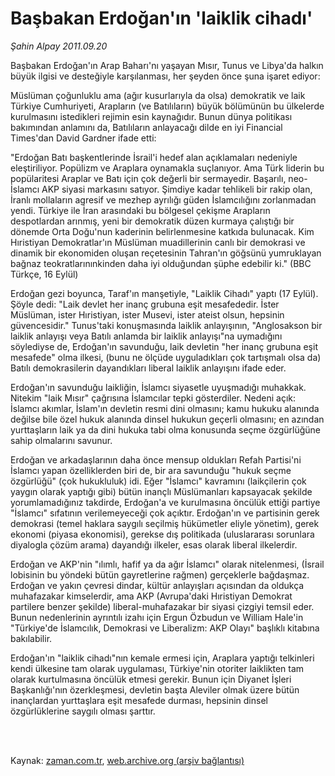 # Başbakan Erdoğan'ın 'laiklik cihadı'

*Şahin Alpay 2011.09.20*

<td class="columnist-detail">
<p>Başbakan Erdoğan'ın Arap Baharı'nı yaşayan Mısır, Tunus ve Libya'da halkın büyük ilgisi ve desteğiyle karşılanması, her şeyden önce şuna işaret ediyor:</p>
<p>
<div id="haberMetinDiv">
<p> Müslüman çoğunluklu ama (ağır kusurlarıyla da olsa) demokratik ve laik Türkiye Cumhuriyeti, Arapların (ve Batılıların) büyük bölümünün bu ülkelerde kurulmasını istedikleri rejimin esin kaynağıdır. Bunun dünya politikası bakımından anlamını da, Batılıların anlayacağı dilde en iyi Financial Times'dan David Gardner ifade etti:
<p>"Erdoğan Batı başkentlerinde İsrail'i hedef alan açıklamaları nedeniyle eleştiriliyor. Popülizm ve Araplara oynamakla suçlanıyor. Ama Türk liderin bu popülaritesi Araplar ve Batı için çok değerli bir sermayedir. Başarılı, neo-İslamcı AKP siyasi markasını satıyor. Şimdiye kadar tehlikeli bir rakip olan, İranlı mollaların agresif ve mezhep ayrılığı güden İslamcılığını zorlanmadan yendi. Türkiye ile İran arasındaki bu bölgesel çekişme Arapların despotlardan arınmış, yeni bir demokratik düzen kurmaya çalıştığı bir dönemde Orta Doğu'nun kaderinin belirlenmesine katkıda bulunacak. Kim Hıristiyan Demokratlar'ın Müslüman muadillerinin canlı bir demokrasi ve dinamik bir ekonomiden oluşan reçetesinin Tahran'ın göğsünü yumruklayan bağnaz teokratlarınınkinden daha iyi olduğundan şüphe edebilir ki." (BBC Türkçe, 16 Eylül)
<p>Erdoğan gezi boyunca, Taraf'ın manşetiyle, "Laiklik Cihadı" yaptı (17 Eylül). Şöyle dedi: "Laik devlet her inanç grubuna eşit mesafededir. İster Müslüman, ister Hıristiyan, ister Musevi, ister ateist olsun, hepsinin güvencesidir." Tunus'taki konuşmasında laiklik anlayışının, "Anglosakson bir laiklik anlayışı veya Batılı anlamda bir laiklik anlayışı"na uymadığını söylediyse de, Erdoğan'ın savunduğu, laik devletin "her inanç grubuna eşit mesafede" olma ilkesi, (bunu ne ölçüde uyguladıkları çok tartışmalı olsa da) Batılı demokrasilerin dayandıkları liberal laiklik anlayışını ifade eder.
<p>Erdoğan'ın savunduğu laikliğin, İslamcı siyasetle uyuşmadığı muhakkak. Nitekim "laik Mısır" çağrısına İslamcılar tepki gösterdiler. Nedeni açık: İslamcı akımlar, İslam'ın devletin resmi dini olmasını; kamu hukuku alanında değilse bile özel hukuk alanında dinsel hukukun geçerli olmasını; en azından yurttaşların laik ya da dini hukuka tabi olma konusunda seçme özgürlüğüne sahip olmalarını savunur.
<p>Erdoğan ve arkadaşlarının daha önce mensup oldukları Refah Partisi'ni İslamcı yapan özelliklerden biri de, bir ara savunduğu "hukuk seçme özgürlüğü" (çok hukukluluk) idi. Eğer "İslamcı" kavramını (laikçilerin çok yaygın olarak yaptığı gibi) bütün inançlı Müslümanları kapsayacak şekilde yorumlamadığınız takdirde, Erdoğan'a ve kurulmasına öncülük ettiği partiye "İslamcı" sıfatının verilemeyeceği çok açıktır. Erdoğan'ın ve partisinin gerek demokrasi (temel haklara saygılı seçilmiş hükümetler eliyle yönetim), gerek ekonomi (piyasa ekonomisi), gerekse dış politikada (uluslararası sorunlara diyalogla çözüm arama) dayandığı ilkeler, esas olarak liberal ilkelerdir.
<p>Erdoğan ve AKP'nin "ılımlı, hafif ya da ağır İslamcı" olarak nitelenmesi, (İsrail lobisinin bu yöndeki bütün gayretlerine rağmen) gerçeklerle bağdaşmaz. Erdoğan ve yakın çevresi dindar, kültür anlayışları açısından da oldukça muhafazakar kimselerdir, ama AKP (Avrupa'daki Hıristiyan Demokrat partilere benzer şekilde) liberal-muhafazakar bir siyasi çizgiyi temsil eder. Bunun nedenlerinin ayrıntılı izahı için Ergun Özbudun ve William Hale'in "Türkiye'de İslamcılık, Demokrasi ve Liberalizm: AKP Olayı" başlıklı kitabına bakılabilir.
<p>Erdoğan'ın "laiklik cihadı"nın kemale ermesi için, Araplara yaptığı telkinleri kendi ülkesine tam olarak uygulaması, Türkiye'nin otoriter laiklikten tam olarak kurtulmasına öncülük etmesi gerekir. Bunun için Diyanet İşleri Başkanlığı'nın özerkleşmesi, devletin başta Aleviler olmak üzere bütün inançlardan yurttaşlara eşit mesafede durması, hepsinin dinsel özgürlüklerine saygılı olması şarttır. </p></p></p></p></p></p></p></div>
</p>


<p><br>
		 </br></p></td>

Kaynak: [zaman.com.tr](http://zaman.com.tr/yazar.do?yazino=1181497), [web.archive.org (arşiv bağlantısı)](http://web.archive.org/web/20111017143247/http://zaman.com.tr/yazar.do?yazino=1181497)
